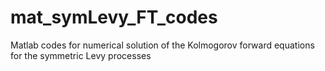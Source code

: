 mat_symLevy_FT_codes
====================

Matlab codes for numerical solution of the Kolmogorov forward equations for the symmetric Levy processes
